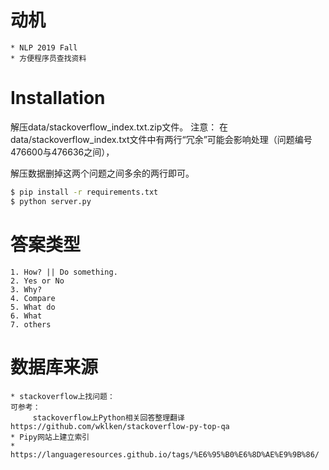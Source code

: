 # 动机
    * NLP 2019 Fall
    * 方便程序员查找资料

# Installation
解压data/stackoverflow_index.txt.zip文件。
注意： 在data/stackoverflow_index.txt文件中有两行“冗余”可能会影响处理（问题编号476600与476636之间），

解压数据删掉这两个问题之间多余的两行即可。
```bash
$ pip install -r requirements.txt
$ python server.py
```

# 答案类型
    1. How? || Do something.
    2. Yes or No
    3. Why?
    4. Compare
    5. What do
    6. What
    7. others
# 数据库来源
    * stackoverflow上找问题：
    可参考：
         stackoverflow上Python相关回答整理翻译 https://github.com/wklken/stackoverflow-py-top-qa
    * Pipy网站上建立索引
    * https://languageresources.github.io/tags/%E6%95%B0%E6%8D%AE%E9%9B%86/

